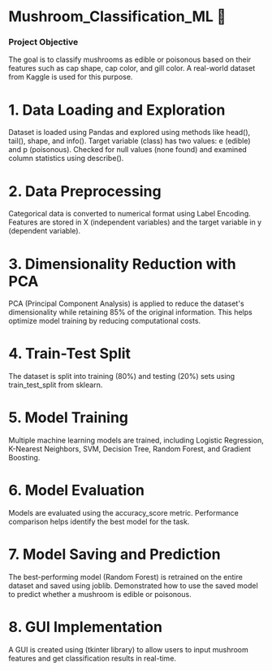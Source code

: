 # Mushroom_Classification_ML 🍄

### Project Objective 
The goal is to classify mushrooms as edible or poisonous based on their features such as cap shape, cap color, and gill color.
A real-world dataset from Kaggle is used for this purpose.

# 1. Data Loading and Exploration 
Dataset is loaded using Pandas and explored using methods like head(), tail(), shape, and info().
Target variable (class) has two values: e (edible) and p (poisonous).
Checked for null values (none found) and examined column statistics using describe().

# 2. Data Preprocessing 
Categorical data is converted to numerical format using Label Encoding.
Features are stored in X (independent variables) and the target variable in y (dependent variable).

# 3. Dimensionality Reduction with PCA 
PCA (Principal Component Analysis) is applied to reduce the dataset's dimensionality while retaining 85% of the original information.
This helps optimize model training by reducing computational costs.

# 4. Train-Test Split 
The dataset is split into training (80%) and testing (20%) sets using train_test_split from sklearn.

# 5. Model Training 
Multiple machine learning models are trained, including Logistic Regression, K-Nearest Neighbors, SVM, Decision Tree, Random Forest, and Gradient Boosting.

# 6. Model Evaluation 
Models are evaluated using the accuracy_score metric.
Performance comparison helps identify the best model for the task.

# 7. Model Saving and Prediction 
The best-performing model (Random Forest) is retrained on the entire dataset and saved using joblib.
Demonstrated how to use the saved model to predict whether a mushroom is edible or poisonous.

# 8. GUI Implementation 
A GUI is created using (tkinter library) to allow users to input mushroom features and get classification results in real-time.
